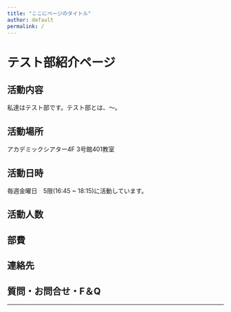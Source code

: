 ```yaml
---
title: "ここにページのタイトル"
author: default
permalink: /
---
```

# テスト部紹介ページ

## 活動内容
私達はテスト部です。テスト部とは、〜。

## 活動場所
アカデミックシアター4F 3号館401教室

## 活動日時
毎週金曜日　5限(16:45 ~ 18:15)に活動しています。

## 活動人数

## 部費

## 連絡先

## 質問・お問合せ・F＆Q


---
